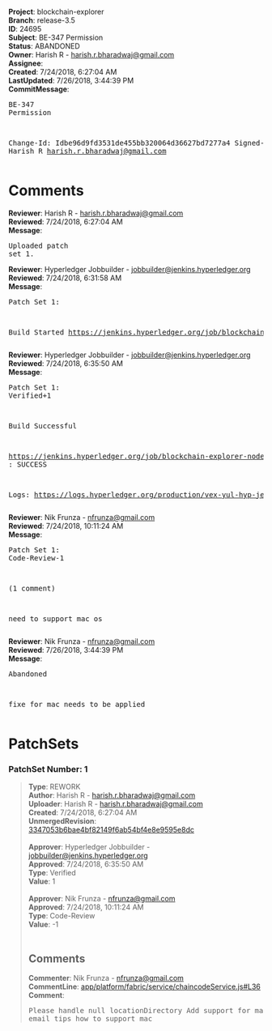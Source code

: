 <strong>Project</strong>: blockchain-explorer<br><strong>Branch</strong>: release-3.5<br><strong>ID</strong>: 24695<br><strong>Subject</strong>: BE-347 Permission<br><strong>Status</strong>: ABANDONED<br><strong>Owner</strong>: Harish R - harish.r.bharadwaj@gmail.com<br><strong>Assignee</strong>:<br><strong>Created</strong>: 7/24/2018, 6:27:04 AM<br><strong>LastUpdated</strong>: 7/26/2018, 3:44:39 PM<br><strong>CommitMessage</strong>:<br><pre>BE-347 Permission

Change-Id: Idbe96d9fd3531de455bb320064d36627bd7277a4
Signed-off-by: Harish R <harish.r.bharadwaj@gmail.com>
</pre><h1>Comments</h1><strong>Reviewer</strong>: Harish R - harish.r.bharadwaj@gmail.com<br><strong>Reviewed</strong>: 7/24/2018, 6:27:04 AM<br><strong>Message</strong>: <pre>Uploaded patch set 1.</pre><strong>Reviewer</strong>: Hyperledger Jobbuilder - jobbuilder@jenkins.hyperledger.org<br><strong>Reviewed</strong>: 7/24/2018, 6:31:58 AM<br><strong>Message</strong>: <pre>Patch Set 1:

Build Started https://jenkins.hyperledger.org/job/blockchain-explorer-node6-verify-x86_64/332/</pre><strong>Reviewer</strong>: Hyperledger Jobbuilder - jobbuilder@jenkins.hyperledger.org<br><strong>Reviewed</strong>: 7/24/2018, 6:35:50 AM<br><strong>Message</strong>: <pre>Patch Set 1: Verified+1

Build Successful 

https://jenkins.hyperledger.org/job/blockchain-explorer-node6-verify-x86_64/332/ : SUCCESS

Logs: https://logs.hyperledger.org/production/vex-yul-hyp-jenkins-3/blockchain-explorer-node6-verify-x86_64/332</pre><strong>Reviewer</strong>: Nik Frunza - nfrunza@gmail.com<br><strong>Reviewed</strong>: 7/24/2018, 10:11:24 AM<br><strong>Message</strong>: <pre>Patch Set 1: Code-Review-1

(1 comment)

need to support mac os</pre><strong>Reviewer</strong>: Nik Frunza - nfrunza@gmail.com<br><strong>Reviewed</strong>: 7/26/2018, 3:44:39 PM<br><strong>Message</strong>: <pre>Abandoned

fixe for mac needs to be applied</pre><h1>PatchSets</h1><h3>PatchSet Number: 1</h3><blockquote><strong>Type</strong>: REWORK<br><strong>Author</strong>: Harish R - harish.r.bharadwaj@gmail.com<br><strong>Uploader</strong>: Harish R - harish.r.bharadwaj@gmail.com<br><strong>Created</strong>: 7/24/2018, 6:27:04 AM<br><strong>UnmergedRevision</strong>: [3347053b6bae4bf82149f6ab54bf4e8e9595e8dc](https://github.com/hyperledger-gerrit-archive/blockchain-explorer/commit/3347053b6bae4bf82149f6ab54bf4e8e9595e8dc)<br><br><strong>Approver</strong>: Hyperledger Jobbuilder - jobbuilder@jenkins.hyperledger.org<br><strong>Approved</strong>: 7/24/2018, 6:35:50 AM<br><strong>Type</strong>: Verified<br><strong>Value</strong>: 1<br><br><strong>Approver</strong>: Nik Frunza - nfrunza@gmail.com<br><strong>Approved</strong>: 7/24/2018, 10:11:24 AM<br><strong>Type</strong>: Code-Review<br><strong>Value</strong>: -1<br><br><h2>Comments</h2><strong>Commenter</strong>: Nik Frunza - nfrunza@gmail.com<br><strong>CommentLine</strong>: [app/platform/fabric/service/chaincodeService.js#L36](https://github.com/hyperledger-gerrit-archive/blockchain-explorer/blob/3347053b6bae4bf82149f6ab54bf4e8e9595e8dc/app/platform/fabric/service/chaincodeService.js#L36)<br><strong>Comment</strong>: <pre>Please handle null locationDirectory
Add support for mac OS, i'll email tips how to support mac</pre></blockquote>
